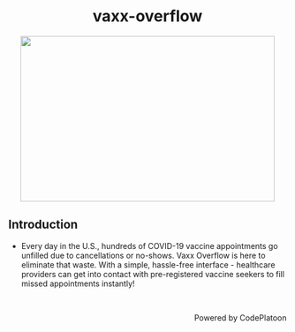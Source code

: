 <div align="center">
  <h1> vaxx-overflow</h1>
</div>

<p align="center">
  <img width="460" height="300" src="https://github.com/dmanfield/vaxx-overflow/blob/main/Vaxx_Overflow_Django/vaxx-overflow-app/src/images/Illustration.svg">
</p>

## Introduction
 * Every day in the U.S., hundreds of COVID-19 vaccine appointments go unfilled due to cancellations or no-shows. Vaxx Overflow is here to eliminate that waste. With a simple, hassle-free interface - healthcare providers can get into contact with pre-registered vaccine seekers to fill missed appointments instantly!
 
<br />

<p align="right" width="100">
  Powered by CodePlatoon
</p>


